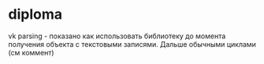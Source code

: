 # diploma

vk parsing - показано как использовать библиотеку до момента получения объекта с текстовыми записями. Дальше обычными циклами (см коммент)



